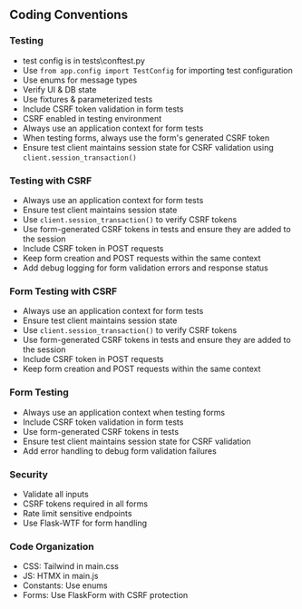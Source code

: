 ## Coding Conventions
### Testing
- test config is in tests\conftest.py
- Use `from app.config import TestConfig` for importing test configuration
- Use enums for message types
- Verify UI & DB state
- Use fixtures & parameterized tests
- Include CSRF token validation in form tests
- CSRF enabled in testing environment
- Always use an application context for form tests
- When testing forms, always use the form's generated CSRF token
- Ensure test client maintains session state for CSRF validation using `client.session_transaction()`

### Testing with CSRF
- Always use an application context for form tests
- Ensure test client maintains session state
- Use `client.session_transaction()` to verify CSRF tokens
- Use form-generated CSRF tokens in tests and ensure they are added to the session
- Include CSRF token in POST requests
- Keep form creation and POST requests within the same context
- Add debug logging for form validation errors and response status

### Form Testing with CSRF
- Always use an application context for form tests
- Ensure test client maintains session state
- Use `client.session_transaction()` to verify CSRF tokens
- Use form-generated CSRF tokens in tests and ensure they are added to the session
- Include CSRF token in POST requests
- Keep form creation and POST requests within the same context

### Form Testing
- Always use an application context when testing forms
- Include CSRF token validation in form tests
- Use form-generated CSRF tokens in tests
- Ensure test client maintains session state for CSRF validation
- Add error handling to debug form validation failures

### Security
- Validate all inputs
- CSRF tokens required in all forms
- Rate limit sensitive endpoints
- Use Flask-WTF for form handling

### Code Organization
- CSS: Tailwind in main.css
- JS: HTMX in main.js
- Constants: Use enums
- Forms: Use FlaskForm with CSRF protection

